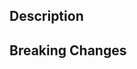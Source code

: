 ## Description
<!--- Describe your changes in detail -->

## Breaking Changes
<!-- Does this break backwards compatibility with the current major version? -->
<!-- If so, please provide an explanation why it is necessary. -->
